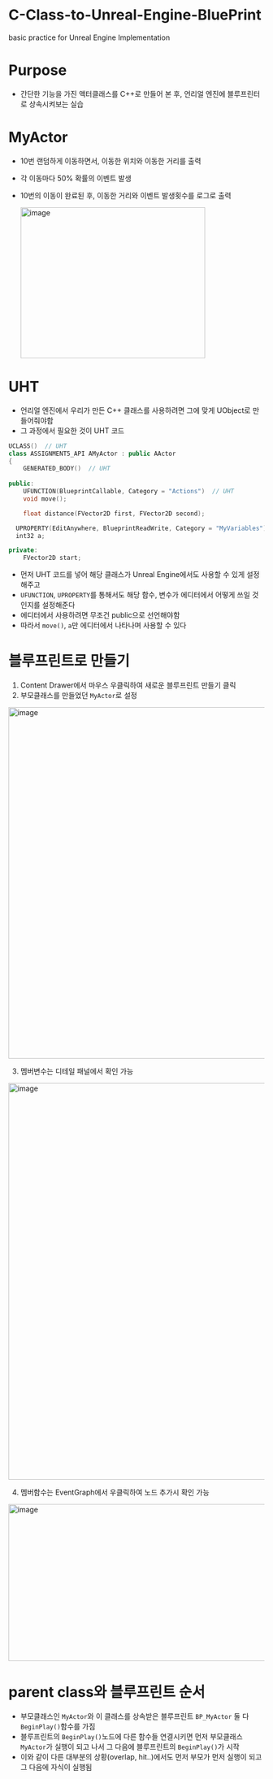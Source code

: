 # C-Class-to-Unreal-Engine-BluePrint
basic practice for Unreal Engine Implementation

# Purpose
- 간단한 기능을 가진 액터클래스를 C++로 만들어 본 후, 언리얼 엔진에 블루프린터로 상속시켜보는 실습

# MyActor

- 10번 랜덤하게 이동하면서, 이동한 위치와 이동한 거리를 출력
- 각 이동마다 50% 확률의 이벤트 발생
- 10번의 이동이 완료된 후, 이동한 거리와 이벤트 발생횟수를 로그로 출력
  
  <img width="363" height="297" alt="image" src="https://github.com/user-attachments/assets/1b5813a4-16fd-43fc-82da-2f65e7d3ae56" />

# UHT

- 언리얼 엔진에서 우리가 만든 C++ 클래스를 사용하려면 그에 맞게 UObject로 만들어줘야함
- 그 과정에서 필요한 것이 UHT 코드
```cpp
UCLASS()  // UHT
class ASSIGNMENT5_API AMyActor : public AActor
{
	GENERATED_BODY()  // UHT
	
public:	
	UFUNCTION(BlueprintCallable, Category = "Actions")  // UHT
	void move();

	float distance(FVector2D first, FVector2D second);

  UPROPERTY(EditAnywhere, BlueprintReadWrite, Category = "MyVariables")  // UHT
  int32 a;

private:
	FVector2D start;
```
- 먼저 UHT 코드를 넣어 해당 클래스가 Unreal Engine에서도 사용할 수 있게 설정해주고
- `UFUNCTION`, `UPROPERTY`를 통해서도 해당 함수, 변수가 에디터에서 어떻게 쓰일 것인지를 설정해준다
- 에디터에서 사용하려면 무조건 public으로 선언해야함
- 따라서 `move()`, `a`만 에디터에서 나타나며 사용할 수 있다

# 블루프린트로 만들기

1. Content Drawer에서 마우스 우클릭하여 새로운 블루프린트 만들기 클릭
2. 부모클래스를 만들었던 `MyActor`로 설정
<img width="935" height="692" alt="image" src="https://github.com/user-attachments/assets/8755087b-5270-4c87-be1b-002c8582483d" />

3. 멤버변수는 디테일 패널에서 확인 가능
<img width="572" height="781" alt="image" src="https://github.com/user-attachments/assets/37804cb1-8ea3-45fc-809f-22c4fc442c65" />

4. 멤버함수는 EventGraph에서 우클릭하여 노드 추가시 확인 가능
<img width="1195" height="309" alt="image" src="https://github.com/user-attachments/assets/8042a6f6-61d1-40b6-9e6f-133fc539f46d" />

# parent class와 블루프린트 순서

- 부모클래스인 `MyActor`와 이 클래스를 상속받은 블루프린트 `BP_MyActor` 둘 다 `BeginPlay()`함수를 가짐
- 블루프린트의 `BeginPlay()`노드에 다른 함수들 연결시키면 먼저 부모클래스 `MyActor`가 실행이 되고 나서 그 다음에 블루프린트의 `BeginPlay()`가 시작
- 이와 같이 다른 대부분의 상황(overlap, hit..)에서도 먼저 부모가 먼저 실행이 되고 그 다음에 자식이 실행됨
